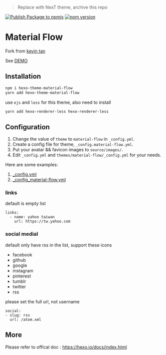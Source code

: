 > Replace with NexT theme, archive this repo


[![Publish Package to npmjs](https://github.com/jiaming0708/hexo-theme-material-flow/actions/workflows/deploy-npm.yml/badge.svg)](https://github.com/jiaming0708/hexo-theme-material-flow/actions/workflows/deploy-npm.yml) [![npm version](https://badge.fury.io/js/hexo-theme-material-flow.svg)](https://badge.fury.io/js/hexo-theme-material-flow)

# Material Flow

Fork from [kevin tan](https://github.com/stkevintan/hexo-theme-material-flow)

See [DEMO](https://jiaming0708.github.io)

## Installation
```bash
npm i hexo-theme-material-flow
yarn add hexo-theme-material-flow
```

use `ejs` and `less` for this theme, also need to install
```bash
yarn add hexo-renderer-less hexo-renderer-less
```

## Configuration
1. Change the value of `theme` to `material-flow` in `_config.yml`.
2. Create a config file for theme, `_config.material-flow.yml`.
3. Put your avatar && favicon images to `source/images/`.
4. Edit `_config.yml` and `themes/material-flow/_config.yml` for your needs.


Here are some examples:
1. [_config.yml](https://github.com/jiaming0708/blog-source/blob/master/_config.yml)
2. [_config_material-flow.yml](https://github.com/jiaming0708/blog-source/blob/master/config_material-flow.yml)

### links
default is empty list
```
links:
  - name: yahoo taiwan
    url: https://tw.yahoo.com
```

### social medial
default only have rss in the list, support these icons
* facebook
* github
* google
* instagram
* pinterest
* tumblr
* twitter
* rss

please set the full url, not username
```
social:
- slug: rss
  url: /atom.xml
```

## More 
Please refer to offical doc : <https://hexo.io/docs/index.html>
